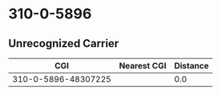 # 310-0-5896
## Unrecognized Carrier


| CGI | Nearest CGI | Distance |
|-----|-------------|----------|
| 310-0-5896-48307225 |  | 0.0 |
